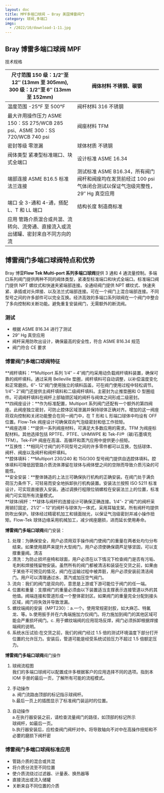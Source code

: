 ```yaml
---
layout: doc
title: MPF多端口球阀 – Bray 美国博雷阀门
category: 球阀,多端口
imgs:
  - /2022/10/download-1-11.jpg
---
```


## Bray 博雷多端口球阀 MPF

技术规格

| 尺寸范围 150 级：1/2″至 12″ (13mm 至 305mm), 300 级：1/2″至 6″ (13mm 至 152mm)    | 阀体材料 不锈钢、碳钢                                                                                          |
| --------------------------------------------------------------------------------- | -------------------------------------------------------------------------------------------------------------- |
| 温度范围 \-25°F 至 500°F                                                          | 阀杆材料 316 不锈钢                                                                                            |
| 最大许用操作压力 ASME 150：SS 275/WCB 285 psi、ASME 300：SS 720/WCB 740 psi       | 阀座材料 TFM                                                                                                   |
| 密封等级 零泄漏                                                                   | 球体材质 不锈钢                                                                                                |
| 阀体类型 紧凑型标准端口、块式全端口                                               | 设计标准 ASME 16.34                                                                                            |
| 端部连接 ASME B16.5 标准法兰连接                                                  | 测试标准 ASME B16.34，所有阀门阀杆和阀座均在发货前经过 100 psi 气体闭合测试以保证气泡级完整性，29″ Hg 真空应用 |
| 端口 全 3-通和 4-通，搭配 L、T 和 LL 端口                                         | 结构长度 制造商标准                                                                                            |
| 应用 管路介质混合或共混、流转向、流旁通、直接流入或流出储罐、密封来自不同方向的流 |                                                                                                                |

## 博雷阀门多端口球阀特点和优势

Bray 博雷**Flow Tek Multi-port 系列多端口球阀**提供 3 通和 4 通流量控制。多端口系列阀门提供两种不同的阀体类型，紧凑型标准端口和块式全端口。标准端口阀门提供 NPT 螺纹式和快速夹紧端部连接。全通经阀门提供 NPT 螺纹式、快速夹紧、承插或对头焊接、以及法兰式端部连接。可在一个阀门上混合端部连接。不同型号之间的许多部件可以完全互换。经济高效的多端口系列球阀在一个阀门中整合了多向控制和关断功能。避免重复安装阀门，无需额外的断流阀。

### 测试

- 根据 ASME B16.34 进行了测试
- 29″ Hg 真空应用
- 阀杆采用防吹出设计，确保最高的安全性，符合 ASME B16.34 规范
- 阀门符合 CE 要求

### 博雷阀门多端口球阀特征

**阀杆填料：**Multiport 系列 1/4″ – 4″阀门均采用动负载阀杆填料装置，确保可靠的阀杆填料。通过采用 Belleville 垫圈，阀杆填料可自动调整，以补偿温度变化和正常磨损。6″- 12″阀门使用独立的填料函盖，可在阀门使用过程中轻松调节。1/4″- 2″阀门还提供主阀杆填料和二级阀杆填料。主密封为止推垫圈和 O 型圈组件。可调阀杆填料在阀杆上部轴颈区域的阀杆与阀体之间形成二级密封。  
**四阀座设计：**作为标准配置，Multiport 系列阀门还配有一个额外的第四阀座。此阀座独立密封，可防止腔体区域泄漏并保持球体正确对齐。增加的这一阀座将双向控制和关闭功能整合在同一阀门中，在 T 形和 L 形端口球体中均设有 OFF 位置。Flow-Tek 阀座设计可确保双向气泡级密封和低工作扭矩。  
**阀座选择：**提供一系列阀座材料，可满足大多数应用的需求。TFM 为阀座标配材料。其他选择包括 RPTFE、PTFE、UHMWPE 和 Tek-Fil®（碳/石墨填充 TFM）。Tek-Fil® 阀座在高温、高循环和蒸汽应用中提供更小扭矩。  
**互换性：**相同尺寸阀门的不同型号之间的许多零件都可以互换，包括球体、阀杆、阀座以及阀杆和阀杆填料。  
**腔体填料：**Multiport 230/240 和 150/300 型号阀门提供自选腔体填料。腔体填料可降低因管路介质流体滞留在球体与阀体壁之间的空隙而导致介质污染的可能性。  
**安全安装：**整体铸造的上法兰可确保执行机构的正确安装。在阀门处于满负荷压力条件下，可轻易而安全地拆卸执行机构装置。安装法兰按照 ISO 5211 标准设计，可实现直接嵌入安装。通过调换行程限位销螺栓在安装法兰上的位置，标准阀门可实现所有流量模式。  
**球体/阀杆：**球体与阀杆的连接设计可确保正确连接。1/4″- 2″阀门的阀杆采用销钉固定，21/2″ – 12″的阀杆与球体为一体式，采用耳轴支架。所有阀杆均提供防吹出保护。球体经过精密机加工和镜面抛光，以保证气泡级密封并减小操作扭矩。Flow-Tek 球体边缘采用机械加工，减少阀座磨损，进而延长使用寿命。

**博雷阀门多端口球阀**阀门安装：

1.  处理：为确保安全，用户必须用双手操作阀门使阀门的重量在两者处均匀分布结束。如果使用葫芦来提升大型阀门，用户必须使确保葫芦足够坚固，可以支撑重量阀。清洁
2.  清洗：为防止损坏座椅和球面，用户必须在以下情况下检查阀门是否有污垢、毛刺和焊接残留物安装。虽然所有的阀门都被清洁和装袋在交货之前，如果由于某些不可预见的情况，阀门在运输过程中被弄脏，用户必须安装前清洁阀门。用户可以清理通过水、蒸汽或加压空气阀门。
3.  流向：我们的阀门是双向的，意思是上游或下游可能位于阀门的任一端。
4.  位置和重量：支撑阀门的重量必须由以下装置适当支撑表示连接管道以外的其他值。阀端连接和管道形成一个整体密封区。如果阀门的重量完全分配到接头区域，阀门将失效并导致泄漏。
5.  螺纹端阀的安装（MPT230）：a.一个。使用常规密封胶，如大麻芯、特氟龙、等。b.使用扳手并在六角端施加力仅阀门。将力施加到阀门的其他区域可能会严重损坏阀门。c. 用于螺纹端阀的应用现场反焊，阀门必须拆卸根据焊接端阀的说明。
6.  系统水压试验:在交货之前，我们的阀门经过 1.5 倍的测试环境温度下部分打开位置的允许压力。安装后，管道可能是经受系统试验压力不超过 1.5 倍额定压力。

**博雷阀门多端口球阀**阀门操作

1.  球阀流程图  
    我们的多端口球阀可以配置成许多根据客户的应用选择不同的选项。指到本 IOM 手册的最后一页，了解所有可能的流程模式。
2.  手动操作  
    a. 阀门流路由顶部的标记指示球阀杆。  
    b.最后一页上的插图显示了标准阀门装运时的位置。

3.  自动操作  
    a.在执行器安装之前，请检查流量阀门的路径，如顶部的标记所示  
    球阀杆，如最后一页。  
    b.执行器安装后，应检查阀门阀杆对中。将导致轴向不对中在高操作扭矩和不必要的磨损下阀杆密

### 博雷阀门多端口球阀标准应用

- 管路介质的混合或共混
- 将介质分流至不同位置
- 使介质流绕过过滤器、计量表、换热器等
- 直接流出或流入储罐
- 关断来自不同位置的介质
